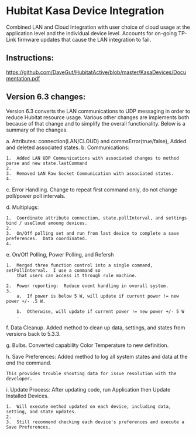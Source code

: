 # Hubitat Kasa Device Integration
Combined LAN and Cloud Integration with user choice of cloud usage at the application level and the individual device level.  Accounts for on-going TP-Link firmware updates that cause the LAN integration to fail.

## Instructions:  
https://github.com/DaveGut/HubitatActive/blob/master/KasaDevices/Documentation.pdf

## Version 6.3 changes:
Version 6.3 converts the LAN communications to UDP messaging in order to reduce Hubitat resource usage.  Various other changes are implements both because of that change and to simplify the overall functionality.  Below is a summary of the changes.

a.	Attributes: connection(LAN/CLOUD) and commsError(true/false),  Added and deleted associated states.
b.	Communications:

	1.	Added LAN UDP Communications with associated changes to method parse and new state.lastCommand
	2.	
	3.	Removed LAN Raw Socket Communication with associated states.
	4.	
c.	Error Handling.  Change to repeat first command only, do not change poll/power poll intervals.

d.	Multiplugs:

	1.	Coordinate attribute connection, state.pollInterval, and settings bind / useCloud amoung devices.
	2.	
	3.	On/Off polling set and run from last device to complete a save preferences.  Data coordinated.
	4.	
e.	On/Off Polling, Power Polling, and Refersh

	1.	Merged three function control into a single command, setPollInterval.  I use a command so
		that users can access it through rule machine.
		
	2.	Power reporting:  Reduce event handling in overall system.
	3.	
		a.	If power is below 5 W, will update if current power != new power +/- .5 W.
		
		b.	Otherwise, will update if current power != new power +/- 5 W
		.
f.	Data Cleanup.  Added method to clean up data, settings, and states from versions back to 5.3.3.

g.	Bulbs.  Converted capability Color Temperature to new definition.

h.	Save Preferences:  Added method to log all system states and data at the end the command.

	This provides trouble shooting data for issue resolution with the developer.
	
i.	Update Process: After updating code, run Application then Update Installed Devices.

	1.	Will execute method updated on each device, including data, setting, and state updates.
	2.	
	3.	Still recommend checking each device's preferences and execute a Save Preferences.
